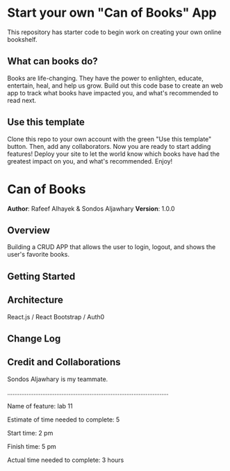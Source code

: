 # Start your own "Can of Books" App

This repository has starter code to begin work on creating your own online bookshelf.

## What can books do?

Books are life-changing. They have the power to enlighten, educate, entertain, heal, and help us grow. Build out this code base to create an web app to track what books have impacted you, and what's recommended to read next.

## Use this template

Clone this repo to your own account with the green "Use this template" button. Then, add any collaborators. Now you are ready to start adding features! Deploy your site to let the world know which books have had the greatest impact on you, and what's recommended. Enjoy!






# Can of Books

**Author**: Rafeef Alhayek & Sondos Aljawhary
**Version**: 1.0.0 

## Overview
Building a CRUD APP that allows the user to login, logout, and shows the user's favorite books.

## Getting Started
<!-- What are the steps that a user must take in order to build this app on their own machine and get it running? -->

## Architecture
React.js / React Bootstrap / Auth0

## Change Log
<!-- Use this area to document the iterative changes made to your application as each feature is successfully implemented. Use time stamps. Here's an example:

01-01-2001 4:59pm - Application now has a fully-functional express server, with a GET route for the location resource. -->

## Credit and Collaborations
Sondos Aljawhary is my teammate.

............................................................................................

Name of feature: lab 11

Estimate of time needed to complete: 5

Start time: 2 pm

Finish time: 5 pm 

Actual time needed to complete: 3 hours